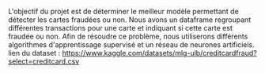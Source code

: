 L'objectif du projet est de déterminer le meilleur modèle permettant de détecter les cartes fraudées ou non. 
Nous avons un dataframe regroupant différentes transactions pour une carte et indiquant si cette carte est fraudée ou non. 
Afin de résoudre ce problème, nous utiliserons différents algorithmes d'apprentissage supervisé et un réseau de neurones artificiels.  
lien du dataset : https://www.kaggle.com/datasets/mlg-ulb/creditcardfraud?select=creditcard.csv
